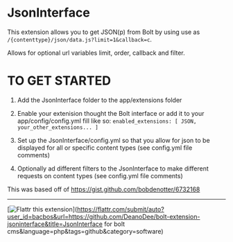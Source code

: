 JsonInterface
=============

This extension allows you to get JSON(p) from Bolt by using use as `/{contenttype}/json/data.js?limit=1&callback=c`.

Allows for optional url variables limit, order, callback and filter.

TO GET STARTED
==============

1. Add the JsonInterface folder to the app/extensions folder

2. Enable your extenision thought the Bolt interface or add it to your app/config/config.yml fill like so: `enabled_extensions: [ JSON, your_other_extensions... ]`

3. Set up the JsonInterface/config.yml so that you allow for json to be displayed for all or specific content types (see config.yml file comments)

4. Optionally ad different filters to the JsonInterface to make different requests on content types (see config.yml file comments)



This was based off of https://gist.github.com/bobdenotter/6732168


***

[![Flattr this extension](http://api.flattr.com/button/flattr-badge-large.png)](https://flattr.com/submit/auto?user_id=bacbos&url=https://github.com/DeanoDee/bolt-extension-jsoninterface&title=JsonInterface for bolt cms&language=php&tags=github&category=software)


